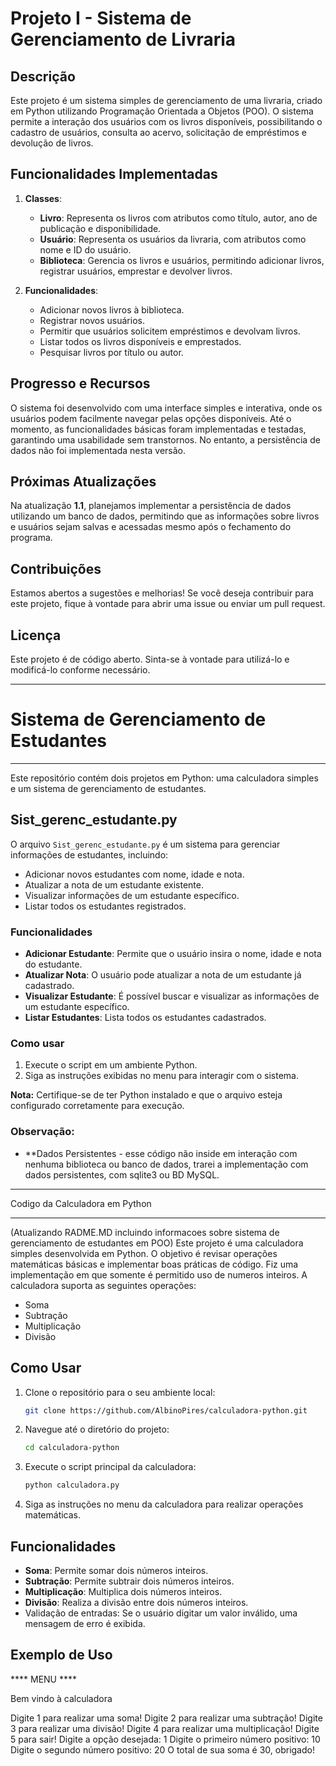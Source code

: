 # Projeto I - Sistema de Gerenciamento de Livraria

## Descrição

Este projeto é um sistema simples de gerenciamento de uma livraria, criado em Python utilizando Programação Orientada a Objetos (POO). O sistema permite a interação dos usuários com os livros disponíveis, possibilitando o cadastro de usuários, consulta ao acervo, solicitação de empréstimos e devolução de livros.

## Funcionalidades Implementadas

1. **Classes**:
    - **Livro**: Representa os livros com atributos como título, autor, ano de publicação e disponibilidade.
    - **Usuário**: Representa os usuários da livraria, com atributos como nome e ID do usuário.
    - **Biblioteca**: Gerencia os livros e usuários, permitindo adicionar livros, registrar usuários, emprestar e devolver livros.

2. **Funcionalidades**:
    - Adicionar novos livros à biblioteca.
    - Registrar novos usuários.
    - Permitir que usuários solicitem empréstimos e devolvam livros.
    - Listar todos os livros disponíveis e emprestados.
    - Pesquisar livros por título ou autor.

## Progresso e Recursos

O sistema foi desenvolvido com uma interface simples e interativa, onde os usuários podem facilmente navegar pelas opções disponíveis. Até o momento, as funcionalidades básicas foram implementadas e testadas, garantindo uma usabilidade sem transtornos. No entanto, a persistência de dados não foi implementada nesta versão.

## Próximas Atualizações

Na atualização **1.1**, planejamos implementar a persistência de dados utilizando um banco de dados, permitindo que as informações sobre livros e usuários sejam salvas e acessadas mesmo após o fechamento do programa.

## Contribuições

Estamos abertos a sugestões e melhorias! Se você deseja contribuir para este projeto, fique à vontade para abrir uma issue ou enviar um pull request.

## Licença

Este projeto é de código aberto. Sinta-se à vontade para utilizá-lo e modificá-lo conforme necessário.







*************************************************************************************************************************
# Sistema de Gerenciamento de Estudantes
************************************************************************************************************************

Este repositório contém dois projetos em Python: uma calculadora simples e um sistema de gerenciamento de estudantes.

## Sist_gerenc_estudante.py

O arquivo `Sist_gerenc_estudante.py` é um sistema para gerenciar informações de estudantes, incluindo:

- Adicionar novos estudantes com nome, idade e nota.
- Atualizar a nota de um estudante existente.
- Visualizar informações de um estudante específico.
- Listar todos os estudantes registrados.

### Funcionalidades

- **Adicionar Estudante**: Permite que o usuário insira o nome, idade e nota do estudante.
- **Atualizar Nota**: O usuário pode atualizar a nota de um estudante já cadastrado.
- **Visualizar Estudante**: É possível buscar e visualizar as informações de um estudante específico.
- **Listar Estudantes**: Lista todos os estudantes cadastrados.

### Como usar

1. Execute o script em um ambiente Python.
2. Siga as instruções exibidas no menu para interagir com o sistema.

**Nota:** Certifique-se de ter Python instalado e que o arquivo esteja configurado corretamente para execução.

### Observação:

- **Dados Persistentes - esse código não inside em interação com nenhuma biblioteca ou banco de dados, trarei a implementação
com dados persistentes, com sqlite3 ou BD MySQL.







******************************************************************************************************************************************************
Codigo da  Calculadora em Python
*******************************************************************************************************************************************************
(Atualizando RADME.MD incluindo informacoes sobre sistema de gerenciamento de estudantes em POO)
Este projeto é uma calculadora simples desenvolvida em Python. O objetivo é revisar operações matemáticas básicas
e implementar boas práticas de código. Fiz uma implementação em que somente é permitido uso de numeros inteiros. 
A calculadora suporta as seguintes operações:

- Soma
- Subtração
- Multiplicação
- Divisão

## Como Usar

1. Clone o repositório para o seu ambiente local:
    ```bash
    git clone https://github.com/AlbinoPires/calculadora-python.git
    ```

2. Navegue até o diretório do projeto:
    ```bash
    cd calculadora-python
    ```

3. Execute o script principal da calculadora:
    ```bash
    python calculadora.py
    ```

4. Siga as instruções no menu da calculadora para realizar operações matemáticas.

## Funcionalidades

- **Soma**: Permite somar dois números inteiros.
- **Subtração**: Permite subtrair dois números inteiros.
- **Multiplicação**: Multiplica dois números inteiros.
- **Divisão**: Realiza a divisão entre dois números inteiros.
- Validação de entradas: Se o usuário digitar um valor inválido, uma mensagem de erro é exibida.

## Exemplo de Uso
**** MENU ****

Bem vindo à calculadora

Digite 1 para realizar uma soma!
Digite 2 para realizar uma subtração!
Digite 3 para realizar uma divisão!
Digite 4 para realizar uma multiplicação!
Digite 5 para sair!
Digite a opção desejada: 1 Digite o primeiro número positivo: 10 Digite o segundo número positivo: 20 O total de sua soma é 30, obrigado!

